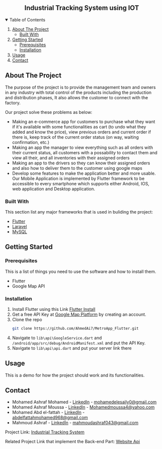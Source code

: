   <h2 align="center">Industrial Tracking System using IOT</h2>


<!-- TABLE OF CONTENTS -->
<details open="open">
  <summary>Table of Contents</summary>
  <ol>
    <li>
      <a href="#about-the-project">About The Project</a>
      <ul>
        <li><a href="#built-with">Built With</a></li>
      </ul>
    </li>
    <li>
      <a href="#getting-started">Getting Started</a>
      <ul>
        <li><a href="#prerequisites">Prerequisites</a></li>
        <li><a href="#installation">Installation</a></li>
      </ul>
    </li>
    <li><a href="#usage">Usage</a></li>
    <li><a href="#contact">Contact</a></li>
  </ol>
</details>



<!-- ABOUT THE PROJECT -->
## About The Project

The purpose of the project is to provide the management team and owners in any industry with total control of the products
including the production and distribution phases, It also allows the customer to connect with the factory.

Our project solve these problems as below:

* Making an e-commerce app for customers to purchase what they want if it's available 
with some functionalities as cart (to undo what they added and know the price),
view previous orders and current order if there is, keep track of the current order status (on way, waiting confirmation, etc.)
* Making an app the manager to view everything such as all orders with their current status, all customers with a possability to contact them and view all their, and all inventories with their assigned orders
* Making an app to the drivers so they can know their assigned orders and also how to deliver them to the customer using google maps
* Develop some features to make the application better and more usable. Our Mobile Application is implemented by Flutter framework to be accessible to every smartphone which supports either Android, IOS, web application and Desktop application.


### Built With

This section list any major frameworks that is used in buliding the project:
* [Flutter](https://flutter.dev/)
* [Laravel](https://laravel.com/)
* [MySQL](https://www.mysql.com/)

<!-- GETTING STARTED -->
## Getting Started


### Prerequisites

This is a list of things you need to use the software and how to install them.
* Flutter
* Google Map API

### Installation

1. Install Flutter using this Link [Flutter Install](https://flutter.dev/docs/get-started/install/windows)
2. Get a free API Key at [Google Map Platform](https://developers.google.com/maps) by creating an account.
3. Clone the repo
   ```sh
   git clone https://github.com/AhmedAi7/MetroApp_Flutter.git
   ```
3. Navigate to ```lib\api\GoogleService.dart``` and ```/android/app/src/debug/AndroidManifest.xml``` and put the API Key.
4. Navigate to ```lib\api\api.dart``` and put your server link there


<!-- USAGE EXAMPLES -->
## Usage
This is a demo for how the project should work and its functionalities.





<!-- CONTACT -->
## Contact

* Mohamed Ashraf Mohamed - [LinkedIn](https://www.linkedin.com/in/mohamed-el-esaily/) - mohamedelesaily0@gmail.com
* Mohamed Ashraf Moussa - [LinkedIn](https://www.linkedin.com/in/mohamed-moussa-baab731a5/) - Mohamedmoussa4@yahoo.com
* Mohamed Abd el-fattah - [LinkedIn](https://www.linkedin.com/in/mohamed-abdelfattah-28a283189/) - abdelfattahmohamed968@gmail.com
* Mahmoud Ashraf - [LinkedIn](https://www.linkedin.com/in/mahmoud-ashraf-51b3321a2/) - mahmoudashraf043@gmail.com

Project Link: [Industrial Tracking System](https://github.com/Industrial-Tracking-System/BackTracking-App)

Related Project Link that implement the Back-end Part: [Website Api](https://github.com/Industrial-Tracking-System/Website-Api)
